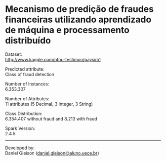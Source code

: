# Mecanismo de predição de fraudes financeiras utilizando aprendizado de máquina e processamento distribuído

Dataset:\
http://www.kaggle.com/ntnu-testimon/paysim1

Predicted attribute:\
Class of fraud detection

Number of Instances:\
6.353.307

Number of Attributes:\
11 attributes (5 Decimal, 3 Integer, 3 String)

Class Distribution:\
6.354.407 without fraud and 8.213 with fraud

Spark Version:\
2.4.5

---
Developed by:\
Daniel Gleison (daniel.gleison@aluno.uece.br)
